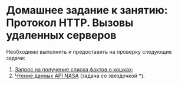 # Домашнее задание к занятию: Протокол HTTP. Вызовы удаленных серверов

Необходимо выполнить и предоставить на проверку следующие задачи:

1. [Запрос на получение списка фактов о кошках](./task1/README.md);	
2. [Чтение данных API NASA](./task2/README.md) (задача со звездочкой *).


